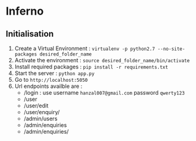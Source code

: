 Inferno
======



Initialisation
-------------

 1. Create a Virtual Environment :
        `virtualenv -p python2.7 --no-site-packages desired_folder_name`
 2. Activate the environment :
        `source desired_folder_name/bin/activate`
 3. Install required packages :
        `pip install -r requirements.txt`
 4. Start the server :
        `python app.py`
 5. Go to `http://localhost:5050`
 6. Url endpoints availble are :
    - /login : use username `hanzal007@gmail.com` password `qwerty123`
    - /user
    - /user/edit
    - /user/enquiry/<enquiryid>
    - /admin/users
    - /admin/enquiries
    - /admin/enquiries/<enquiryid>
